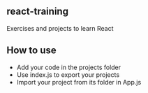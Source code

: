 ## react-training

Exercises and projects to learn React

## How to use

- Add your code in the projects folder
- Use index.js to export your projects
- Import your project from its folder in App.js

